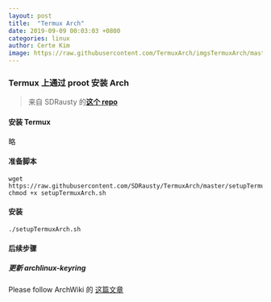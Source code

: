 ```yaml
---
layout:	post
title:	"Termux Arch"
date: 2019-09-09 00:03:03 +0800
categories: linux
author: Certe Kim
image: https://raw.githubusercontent.com/TermuxArch/imgsTermuxArch/master/IMG_20171019_190414.jpg
---
```


### Termux 上通过 proot 安装 Arch
> 来自 SDRausty 的[**这个 repo**](https://github.com/SDRausty/TermuxArch)

#### 安装 Termux
略

#### 准备脚本
```
wget https://raw.githubusercontent.com/SDRausty/TermuxArch/master/setupTermuxArch.sh
chmod +x setupTermuxArch.sh
```

#### 安装
```
./setupTermuxArch.sh
```

#### 后续步骤
##### 更新 archlinux-keyring
Please follow ArchWiki 的 [这篇文章](https://wiki.archlinux.org/index.php/Pacman/Package_signing)
